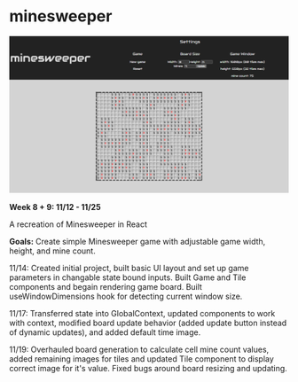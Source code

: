# minesweeper

![thumbnail](/thumbnail.jpg)

**Week 8 + 9: 11/12 - 11/25**

A recreation of Minesweeper in React

**Goals:** Create simple Minesweeper game with adjustable game width, height, and mine count.

11/14: Created initial project, built basic UI layout and set up game parameters in changable state bound inputs. Built Game and Tile components and begain rendering game board. Built useWindowDimensions hook for detecting current window size.

11/17: Transferred state into GlobalContext, updated components to work with context, modified board update behavior (added update button instead of dynamic updates), and added default time image.

11/19: Overhauled board generation to calculate cell mine count values, added remaining images for tiles and updated Tile component to display correct image for it's value. Fixed bugs around board resizing and updating.
